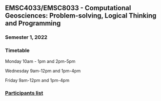 ## EMSC4033/EMSC8033 - Computational Geosciences: Problem-solving, Logical Thinking and Programming

### Semester 1, 2022

### Timetable

Monday 10am - 1pm and 2pm-5pm

Wednesday 9am-12pm and 1pm-4pm

Friday 9am-12pm and 1pm-4pm


### [Participants list](https://github.com/ANU-RSES-Education/EMSC-4033-2022/blob/main/participants.md)
